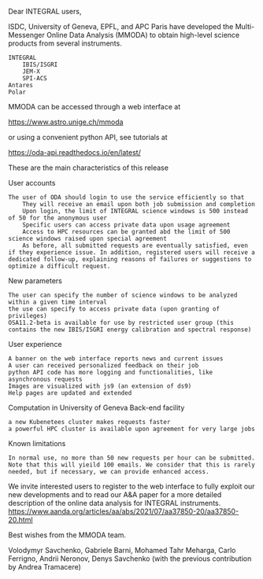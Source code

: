 Dear INTEGRAL users,

ISDC, University of Geneva, EPFL, and APC Paris have developed the Multi-Messenger Online Data Analysis (MMODA) to obtain high-level science products from several instruments.

    INTEGRAL
        IBIS/ISGRI
        JEM-X
        SPI-ACS
    Antares
    Polar

MMODA can be accessed through a web interface at

https://www.astro.unige.ch/mmoda

or using a convenient python API, see tutorials at

https://oda-api.readthedocs.io/en/latest/

These are the main characteristics of this release

User accounts

    The user of ODA should login to use the service efficiently so that
        They will receive an email upon both job submission and completion
        Upon login, the limit of INTEGRAL science windows is 500 instead of 50 for the anonymous user
        Specific users can access private data upon usage agreement
        Access to HPC resources can be granted abd the limit of 500 science windows raised upon special agreement
        As before, all submitted requests are eventually satisfied, even if they experience issue. In addition, registered users will receive a dedicated follow-up, explaining reasons of failures or suggestions to optimize a difficult request.

New parameters

    The user can specify the number of science windows to be analyzed within a given time interval
    the use can specify to access private data (upon granting of privileges)
    OSA11.2-beta is available for use by restricted user group (this contains the new IBIS/ISGRI energy calibration and spectral response)

User experience

    A banner on the web interface reports news and current issues
    A user can received personalized feedback on their job
    python API code has more logging and functionalities, like asynchronous requests
    Images are visualized with js9 (an extension of ds9)
    Help pages are updated and extended

Computation in University of Geneva Back-end facility

    a new Kubenetees cluster makes requests faster
    a powerful HPC cluster is available upon agreement for very large jobs

Known limitations

    In normal use, no more than 50 new requests per hour can be submitted. Note that this will yieild 100 emails. We consider that this is rarely needed, but if necessary, we can provide enhanced access.

We invite interested users to register to the web interface to fully exploit our new developments and to read our A&A paper for a more detailed description of the online data analysis for INTEGRAL instruments. https://www.aanda.org/articles/aa/abs/2021/07/aa37850-20/aa37850-20.html

Best wishes from the MMODA team.

Volodymyr Savchenko, Gabriele Barni, Mohamed Tahr Meharga, Carlo Ferrigno, Andrii Neronov, Denys Savchenko (with the previous contribution by Andrea Tramacere)
